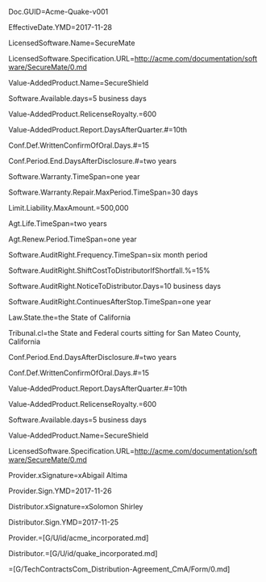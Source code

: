 Doc.GUID=Acme-Quake-v001

EffectiveDate.YMD=2017-11-28

LicensedSoftware.Name=SecureMate

LicensedSoftware.Specification.URL=http://acme.com/documentation/software/SecureMate/0.md

Value-AddedProduct.Name=SecureShield

Software.Available.days=5 business days

Value-AddedProduct.RelicenseRoyalty.$=$600

Value-AddedProduct.Report.DaysAfterQuarter.#=10th

Conf.Def.WrittenConfirmOfOral.Days.#=15

Conf.Period.End.DaysAfterDisclosure.#=two years

Software.Warranty.TimeSpan=one year

Software.Warranty.Repair.MaxPeriod.TimeSpan=30 days

Limit.Liability.MaxAmount.$=$500,000

Agt.Life.TimeSpan=two years

Agt.Renew.Period.TimeSpan=one year

Software.AuditRight.Frequency.TimeSpan=six month period

Software.AuditRight.ShiftCostToDistributorIfShortfall.%=15%

Software.AuditRight.NoticeToDistributor.Days=10 business days

Software.AuditRight.ContinuesAfterStop.TimeSpan=one year

Law.State.the=the State of California

Tribunal.cl=the State and Federal courts sitting for San Mateo County, California

Conf.Period.End.DaysAfterDisclosure.#=two years

Conf.Def.WrittenConfirmOfOral.Days.#=15

Value-AddedProduct.Report.DaysAfterQuarter.#=10th

Value-AddedProduct.RelicenseRoyalty.$=$600

Software.Available.days=5 business days

Value-AddedProduct.Name=SecureShield

LicensedSoftware.Specification.URL=http://acme.com/documentation/software/SecureMate/0.md

Provider.xSignature=xAbigail Altima

Provider.Sign.YMD=2017-11-26

Distributor.xSignature=xSolomon Shirley

Distributor.Sign.YMD=2017-11-25

Provider.=[G/U/id/acme_incorporated.md]

Distributor.=[G/U/id/quake_incorporated.md]

=[G/TechContractsCom_Distribution-Agreement_CmA/Form/0.md]